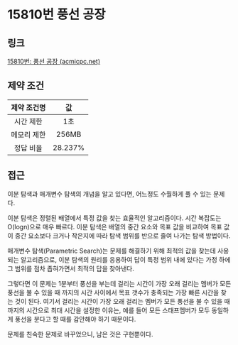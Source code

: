 # 15810번 풍선 공장

## 링크

[15810번: 풍선 공장 (acmicpc.net)](https://www.acmicpc.net/problem/15810)

## 제약 조건

| 제약 조건명 |   값    |
| :---------: | :-----: |
|  시간 제한  |   1초   |
| 메모리 제한 |  256MB  |
|  정답 비율  | 28.237% |

## 접근

이분 탐색과 매개변수 탐색의 개념을 알고 있다면, 어느정도 수월하게 풀 수 있는 문제다.

이분 탐색은 정렬된 배열에서 특정 값을 찾는 효율적인 알고리즘이다. 시간 복잡도는 O(logn)으로 매우 빠르다. 이분 탐색은 배열의 중간 요소와 목표 값을 비교하여 목표 값이 중간 요소보다 크거나 작은지에 따라 탐색 범위를 반으로 줄여 나가는 탐색 방법이다.

매개변수 탐색(Parametric Search)는 문제를 해결하기 위해 최적의 값을 찾는데 사용되는 알고리즘으로, 이분 탐색의 원리를 응용하여 답이 특정 범위 내에 있다는 가정 하에 그 범위를 점차 좁혀가면서 최적의 답을 찾아낸다.

그렇다면 이 문제는 1분부터 풍선을 부는데 걸리는 시간이 가장 오래 걸리는 멤버가 모든 풍선을 불 수 있을 때 까지의 시간 사이에서 목표 갯수가 충족되는 가장 빠른 시간을 찾는 것이 된다. 여기서 걸리는 시간이 가장 오래 걸리는 멤버가 모든 풍선을 불 수 있을 때 까지의 시간으로 최대 시간을 설정한 이유는, 예를 들어 모든 스태프멤버가 모두 동일하게 풍선을 분다고 할 때를 감안해야 하기 때문이다.

문제를 친숙한 문제로 바꾸었으니, 남은 것은 구현뿐이다.